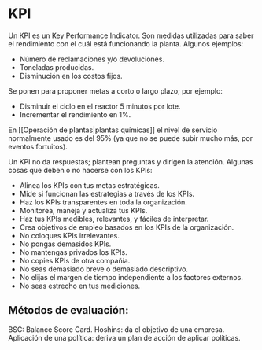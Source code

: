 # KPI
Un KPI es un Key Performance Indicator. Son medidas utilizadas para saber el rendimiento con el cuál está funcionando la planta. 
Algunos ejemplos:
- Número de reclamaciones y/o devoluciones.
- Toneladas producidas.
- Disminución en los costos fijos.

Se ponen para proponer metas a corto o largo plazo; por ejemplo: 
- Disminuir el ciclo en el reactor 5 minutos por lote.
- Incrementar el rendimiento en 1%.

En [[Operación de plantas|plantas químicas]] el nivel de servicio normalmente usado es del 95% (ya que no se puede subir mucho más, por eventos fortuitos).

Un KPI no da respuestas; plantean preguntas y dirigen la atención. 
Algunas cosas que deben o no hacerse con los KPIs:
- Alinea los KPIs con tus metas estratégicas.
- Mide si funcionan las estrategias a través de los KPIs.
- Haz los KPIs transparentes en toda la organización. 
- Monitorea, maneja y actualiza tus KPIs.
- Haz tus KPIs medibles, relevantes, y fáciles de interpretar.
- Crea objetivos de empleo basados en los KPIs de la organización.
- No coloques KPIs irrelevantes.
- No pongas demasidos KPIs.
- No mantengas privados los KPIs.
- No copies KPIs de otra compañía.
- No seas demasiado breve o demasiado descriptivo.
- No elijas el margen de tiempo independiente a los factores externos.
- No seas estrecho en tus mediciones.

## Métodos de evaluación:
BSC: Balance Score Card.
Hoshins: da el objetivo de una empresa.
Aplicación de una política: deriva un plan de acción de aplicar políticas.